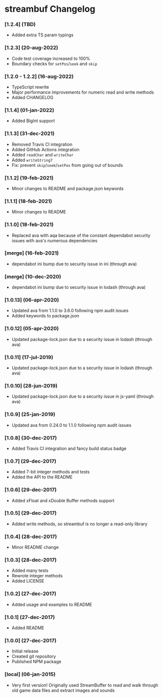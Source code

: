 # **streambuf** Changelog

### [1.2.4] (TBD)
- Added extra TS param typings

### [1.2.3] (20-aug-2022)
- Code test coverage increased to 100%
- Boundary checks for `setPos`/`seek` and `skip`

### [1.2.0 - 1.2.2] (16-aug-2022)
- TypeScript rewrite
- Major performance improvements for numeric read and write methods
- Added CHANGELOG

### [1.1.4] (01-jan-2022)
- Added BigInt support

### [1.1.3] (31-dec-2021)
- Removed Travis CI integration
- Added GitHub Actions integration
- Added `readChar` and `writeChar`
- Added `writeString7`
- Fix: prevent `skip`/`seek`/`setPos` from going out of bounds

### [1.1.2] (19-feb-2021)
- Minor changes to README and package.json keywords

### [1.1.1] (18-feb-2021)
- Minor changes to README

### [1.1.0] (18-feb-2021)
- Replaced ava with aqa because of the constant dependabot security issues with ava's numerous dependencies

### [merge] (16-feb-2021)
- dependabot ini bump due to security issue in ini (through ava)

### [merge] (10-dec-2020)
- dependabot ini bump due to security issue in lodash (through ava)

### [1.0.13] (06-apr-2020)
- Updated ava from 1.1.0 to 3.6.0 following npm audit issues
- Added keywords to package.json

### [1.0.12] (05-apr-2020)
- Updated package-lock.json due to a security issue in lodash (through ava)

### [1.0.11] (17-jul-2019)
- Updated package-lock.json due to a security issue in lodash (through ava)

### [1.0.10] (28-jun-2019)
- Updated package-lock.json due to a security issue in js-yaml (through ava)

### [1.0.9] (25-jan-2019)
- Updated ava from 0.24.0 to 1.1.0 following npm audit issues

### [1.0.8] (30-dec-2017)
- Added Travis CI integration and fancy build status badge

### [1.0.7] (29-dec-2017)
- Added 7-bit integer methods and tests
- Added the API to the README

### [1.0.6] (29-dec-2017)
- Added xFloat and xDouble Buffer methods support

### [1.0.5] (29-dec-2017)
- Added write methods, so streambuf is no longer a read-only library

### [1.0.4] (28-dec-2017)
- Minor README change

### [1.0.3] (28-dec-2017)
- Added many tests
- Rewrote integer methods
- Added LICENSE

### [1.0.2] (27-dec-2017)
- Added usage and examples to README

### [1.0.1] (27-dec-2017)
- Added README

### [1.0.0] (27-dec-2017)
- Initial release
- Created git repository
- Published NPM package

### [local] (06-jan-2015)
- Very first version! Originally used StreamBuffer to read and walk through old game data files and extract images and sounds